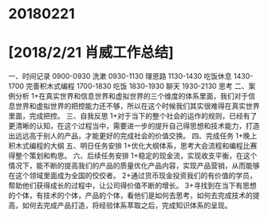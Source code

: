 # 20180221

# [2018/2/21 肖威工作总结]
一、时间记录
0900-0930 洗漱
0930-1130 理思路
1130-1430 吃饭休息
1430-1700 完善积木式编程
1700-1830 吃饭
1830-1930 聊天
1930-2130 思考
二、案例分析
1+在真实世界和信息世界和虚拟世界的三个维度的体系里面，我们对于信息世界和虚拟世界的把控能力还不够，所以在这个时候我们其实很难得在真实世界里面，完成把控。
三、自我反思
1+对于当下的整个社会的运作的规则，已经有了更清晰的认知，在这个过程当中，需要进一步的提升自己得思想和技术能力，打造出远远高于别人的产品，才能更好的完成社会的价值交换。
四、完成任务
1+晚上积木式编程的大纲
五、明日任务安排
1+优化大纲体系，思考大会流程和编程比赛得整个策划和构思。
六、后续任务安排
1+稳定的现金流，实现收支平衡，在这个情况下，能不断的提高我们的产品的质量优化产品内容，实现产品营销，从而能够在这个领域里面成为全国的佼佼者。
2+通过货币现金投资我们的有价值的学员，帮助他们获得成长的过程中，让公司得价值不断的增长。
3+寻找到在当下有思想的个体，有技术的个体，产品的个体，看他们是如何去思考，如何去完成技术的提高，如何去完成产品打造，将经验体系萃取之后，完成知识体系的呈现。
